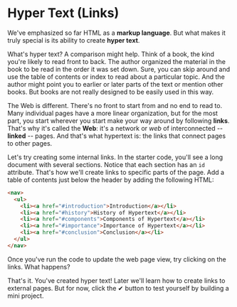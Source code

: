 # Hyper Text (Links)

We've emphasized so far HTML as a **markup language**. But what makes it truly
special is its ability to create **hyper text**.

What's hyper text? A comparison might help. Think of a book, the kind you're
likely to read front to back. The author organized the material in the book to
be read in the order it was set down. Sure, you can skip around and use the
table of contents or index to read about a particular topic. And the author
might point you to earlier or later parts of the text or mention other books.
But books are not really designed to be easily used in this way.

The Web is different. There's no front to start from and no end to read to.
Many individual pages have a more linear organization, but for the most
part, you start wherever you start make your way around by following **links**.
That's why it's called the **Web**: it's a network or _web_ of interconnected --
**linked** -- pages. And that's what hypertext is: the links that connect pages
to other pages.

Let's try creating some internal links. In the starter code, you'll see a long
document with several sections. Notice that each section has an `id` attribute.
That's how we'll create links to specific parts of the page. Add a table of
contents just below the header by adding the following HTML:

```HTML
<nav>
  <ul>
    <li><a href="#introduction">Introduction</a></li>
    <li><a href="#history">History of Hypertext</a></li>
    <li><a href="#components">Components of Hypertext</a></li>
    <li><a href="#importance">Importance of Hypertext</a></li>
    <li><a href="#conclusion">Conclusion</a></li>
  </ul>
</nav>
```

Once you've run the code to update the web page view, try clicking on the links.
What happens?

That's it. You've created hyper text! Later we'll learn how to create links
to external pages. But for now, click the ✔ button to test yourself by building
a mini project.
